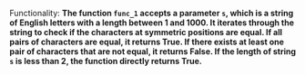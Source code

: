 Functionality: **The function `func_1` accepts a parameter `s`, which is a string of English letters with a length between 1 and 1000. It iterates through the string to check if the characters at symmetric positions are equal. If all pairs of characters are equal, it returns True. If there exists at least one pair of characters that are not equal, it returns False. If the length of string `s` is less than 2, the function directly returns True.**